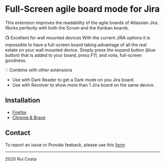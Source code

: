 # Full-Screen agile board mode for Jira

This extension improves the readability of the agile boards of Atlassian Jira.
Works perfectly with both the Scrum and the Kanban boards.

📺 Excellent for wall mounted devices
With the current JIRA options it is impossible to have a full-screen board taking advantage of all the real estate on your wall mounted device.
Simply press the expand button (blue button) that is added to your board, press F11, and voila, full-screen goodness.

💡 Combine with other extensions
- Use with Dark Reader to get a Dark mode on you Jira board.
- Use with Revolver to show more than 1 Jira board on the same device.

## Installation
- [Firefox](https://addons.mozilla.org/en-GB/firefox/addon/full-screen-jira-board/)
- [Chrome & Brave](https://chrome.google.com/webstore/detail/abgdodilpdmlbbjdkigghkbgiloinide)

## Contact
To report an issue or Provide feeback, please use this [form](https://forms.office.com/Pages/ResponsePage.aspx?id=DQSIkWdsW0yxEjajBLZtrQAAAAAAAAAAAAFhIIjx8PRURURMVVU4VzVEVVdWS0RYRUFMSjhOMUxLQS4u)

---
2020 Rui Costa
